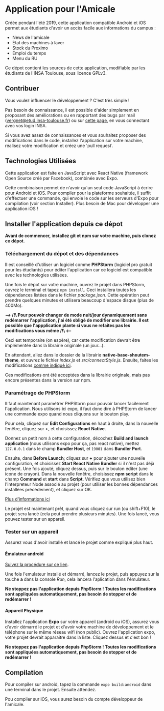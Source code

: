 # Application pour l'Amicale

Créée pendant l'été 2019, cette application compatible Android et iOS permet aux étudiants d'avoir un accès facile aux informations du campus :
 - News de l'amicale
 - État des machines à laver
 - Stock du Proximo
 - Emploi du temps
 - Menu du RU

Ce dépot contient les sources de cette application, modifiable par les étudiants de l'INSA Toulouse, sous licence GPLv3.

## Contribuer

Vous voulez influencer le développement ? C'est très simple !

Pas besoin de connaissance, il est possible d'aider simplement en proposant des améliorations ou en rapportant des bugs par mail (vergnet@etud.insa-toulouse.fr) ou sur [cette page](https://git.srv-falcon.etud.insa-toulouse.fr/vergnet/application-amicale/issues), en vous connectant avec vos login INSA.

Si vous avez assez de connaissances et vous souhaitez proposer des modifications dans le code, installez l'application sur votre machine, réalisez votre modification et créez une 'pull request'.

## Technologies Utilisées
Cette application est faite en JavaScript avec React Native (framework Open Source créé par Facebook), combinée avec Expo.

Cette combinaison permet de n'avoir qu'un seul code JavaScript à écrire pour Android et iOS. Pour compiler pour la plateforme souhaitée, il suffit d'effectuer une commande, qui envoie le code sur les serveurs d'Expo pour compilation (voir section Installer). Plus besoin de Mac pour développer une application iOS !


## Installer l'application depuis ce dépot

**Avant de commencer, installez git et npm sur votre machine, puis clonez ce dépot.**

### Téléchargement du dépot et des dépendances

Il est conseillé d'utiliser un logiciel comme **PHPStorm** (logiciel pro gratuit pour les étudiants) pour éditer l'application car ce logiciel est compatible avec les technologies utilisées.

Une fois le dépot sur votre machine, ouvrez le projet dans PHPStorm, ouvrez le terminal et tapez `npm install`. Ceci installera toutes les dépendances listées dans le fichier _package.json_. Cette opération peut prendre quelques minutes et utilisera beaucoup d'espace disque (plus de 400Mo).

**--> /!\ Pour pouvoir changer de mode nuit/jour dynamiquement sans redémarrer l'application, j'ai été obligé de modifier une librairie. Il est possible que l'appplication plante si vous ne refaites pas les modifications vous même /!\ <--**

Ceci est temporaire (on espère), car cette modification devrait être implémentée dans la librairie originale (un jour...).

En attendant, allez dans le dossier de la librairie **native-base-shoutem-theme**, et ouvrez le fichier _index.js_ et _src/connectStyle.js_. Ensuite, faites les modifications [comme indiqué ici](https://github.com/GeekyAnts/theme/pull/5/files/91f67c55ca6e65fe3af779586b506950c9f331be#diff-4cfc2dd4d5dae7954012899f2268a422).

Ces modifications ont été acceptées dans la librairie originale, mais pas encore présentes dans la version sur npm.

### Paramétrage de PHPStorm

Il faut maintenant paramétrer PHPStorm pour pouvoir lancer facilement l'application. Nous utilisons ici expo, il faut donc dire à PHPStorm de lancer une commande expo quand nous cliquons sur le bouton play.

Pour cela, cliquez sur **Edit Configurations** en haut à droite, dans la nouvelle fenêtre, cliquez sur **+**, et choisissez **React Native**.

Donnez un petit nom à cette configuration, décochez **Build and launch application** (nous utilisons expo pour ça, pas react native), mettez `127.0.0.1` dans le champ **Bundler Host**, et `19001` dans **Bundler Port**.

Ensuite, dans **Before Launch**; cliquez sur **+** pour ajouter une nouvelle configuration, et choisissez **Start React Native Bundler** si il n'est pas déjà présent. Une fois ajouté, cliquez dessus, puis sur le bouton éditer (une icone de crayon). Dans la nouvelle fenêtre, choisissez **npm script** dans le champ **Command** et **start** dans **Script**. Vérifiez que vous utilisez bien l'interpreteur Node associé au projet (pour utiliser les bonnes dépendances installées précédement), et cliquez sur OK.

[Plus d'informations ici](https://www.jetbrains.com/help/phpstorm/react-native.html)

Le projet est maintenant prêt, quand vous cliquez sur run (ou shift+F10), le projet sera lancé (cela peut prendre plusieurs minutes).
Une fois lancé, vous pouvez tester sur un appareil.

### Tester sur un appareil

Assurez vous d'avoir installé et lancé le projet comme expliqué plus haut.

#### Émulateur android

[Suivez la procédure sur ce lien](https://docs.expo.io/versions/latest/workflow/android-studio-emulator/).

Une fois l'emulateur installé et démarré, lancez le projet, puis appuyez sur la touche **a** dans la console _Run_, cela lancera l'aplication dans l'émulateur.

**Ne stoppez pas l'application depuis PhpStorm ! Toutes les modifications sont appliquées automatiquement, pas besoin de stopper et de redémarrer !**

#### Appareil Physique

Installez l'application **Expo** sur votre appareil (android ou iOS), assurez vous d'avoir démarré le projet et d'avoir votre machine de développement et le téléphone sur le même réseau wifi (non public). Ouvrez l'application expo, votre projet devrait apparaitre dans la liste. Cliquez dessus et c'est bon !

**Ne stoppez pas l'application depuis PhpStorm ! Toutes les modifications sont appliquées automatiquement, pas besoin de stopper et de redémarrer !**


## Compilation

Pour compiler sur android, tapez la commande `expo build:android` dans une terminal dans le projet. Ensuite attendez.

Pou compiler sur iOS, vous aurez besoin du compte développeur de l'amicale.
